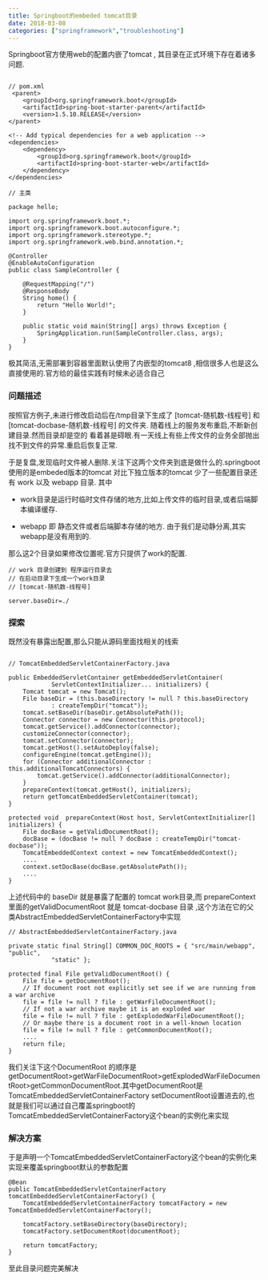 ```yaml
---
title: Springboot的embeded tomcat目录
date: 2018-03-08
categories: ["springframework","troubleshooting"]
---
```


Springboot官方使用web的配置内嵌了tomcat , 其目录在正式环境下存在着诸多问题.<!--more-->

```

// pom.xml
 <parent>
    <groupId>org.springframework.boot</groupId>
    <artifactId>spring-boot-starter-parent</artifactId>
    <version>1.5.10.RELEASE</version>
</parent>

<!-- Add typical dependencies for a web application -->
<dependencies>
    <dependency>
        <groupId>org.springframework.boot</groupId>
        <artifactId>spring-boot-starter-web</artifactId>
    </dependency>
</dependencies>

// 主类

package hello;

import org.springframework.boot.*;
import org.springframework.boot.autoconfigure.*;
import org.springframework.stereotype.*;
import org.springframework.web.bind.annotation.*;

@Controller
@EnableAutoConfiguration
public class SampleController {

    @RequestMapping("/")
    @ResponseBody
    String home() {
        return "Hello World!";
    }

    public static void main(String[] args) throws Exception {
        SpringApplication.run(SampleController.class, args);
    }
}

```

极其简洁,无需部署到容器里面默认使用了内嵌型的tomcat8 ,相信很多人也是这么直接使用的.官方给的最佳实践有时候未必适合自己

### 问题描述

按照官方例子,未进行修改启动后在/tmp目录下生成了 [tomcat-随机数-线程号] 和 [tomcat-docbase-随机数-线程号] 的文件夹. 随着线上的服务发布重启,不断新创建目录.然而目录却是空的 看着甚是碍眼.有一天线上有些上传文件的业务全部抛出找不到文件的异常.重启后恢复正常.


于是复盘,发现临时文件被人删除.关注下这两个文件夹到底是做什么的.springboot使用的是embeded版本的tomcat 对比下独立版本的tomcat 少了一些配置目录还有 work 以及 webapp 目录. 其中

- work目录是运行时临时文件存储的地方,比如上传文件的临时目录,或者后端脚本编译缓存. 

- webapp 即 静态文件或者后端脚本存储的地方. 由于我们是动静分离,其实webapp是没有用到的.

那么这2个目录如果修改位置呢.官方只提供了work的配置.


```
// work 目录创建到 程序运行目录去
// 在启动目录下生成一个work目录
// [tomcat-随机数-线程号]

server.baseDir=./

```

### 探索

既然没有暴露出配置,那么只能从源码里面找相关的线索


```

// TomcatEmbeddedServletContainerFactory.java

public EmbeddedServletContainer getEmbeddedServletContainer(
			ServletContextInitializer... initializers) {
	Tomcat tomcat = new Tomcat();
	File baseDir = (this.baseDirectory != null ? this.baseDirectory
			: createTempDir("tomcat"));
	tomcat.setBaseDir(baseDir.getAbsolutePath());
	Connector connector = new Connector(this.protocol);
	tomcat.getService().addConnector(connector);
	customizeConnector(connector);
	tomcat.setConnector(connector);
	tomcat.getHost().setAutoDeploy(false);
	configureEngine(tomcat.getEngine());
	for (Connector additionalConnector : this.additionalTomcatConnectors) {
		tomcat.getService().addConnector(additionalConnector);
	}
	prepareContext(tomcat.getHost(), initializers);
	return getTomcatEmbeddedServletContainer(tomcat);
}

protected void  prepareContext(Host host, ServletContextInitializer[] initializers) {
	File docBase = getValidDocumentRoot();
	docBase = (docBase != null ? docBase : createTempDir("tomcat-docbase"));
	TomcatEmbeddedContext context = new TomcatEmbeddedContext();
	....
	context.setDocBase(docBase.getAbsolutePath());
	....
}

```

上述代码中的 baseDir 就是暴露了配置的 tomcat work目录,而 prepareContext里面的getValidDocumentRoot 就是 tomcat-docbase 目录 ,这个方法在它的父类AbstractEmbeddedServletContainerFactory中实现

```
// AbstractEmbeddedServletContainerFactory.java

private static final String[] COMMON_DOC_ROOTS = { "src/main/webapp", "public",
			"static" };

protected final File getValidDocumentRoot() {
	File file = getDocumentRoot();
	// If document root not explicitly set see if we are running from a war archive
	file = file != null ? file : getWarFileDocumentRoot();
	// If not a war archive maybe it is an exploded war
	file = file != null ? file : getExplodedWarFileDocumentRoot();
	// Or maybe there is a document root in a well-known location
	file = file != null ? file : getCommonDocumentRoot();
	....
	return file;
}
```
我们关注下这个DocumentRoot 的顺序是 getDocumentRoot>getWarFileDocumentRoot>getExplodedWarFileDocumentRoot>getCommonDocumentRoot.其中getDocumentRoot是TomcatEmbeddedServletContainerFactory setDocumentRoot设置进去的,也就是我们可以通过自己覆盖springboot的TomcatEmbeddedServletContainerFactory这个bean的实例化来实现


### 解决方案

于是声明一个TomcatEmbeddedServletContainerFactory这个bean的实例化来实现来覆盖springboot默认的参数配置

```
@Bean
public TomcatEmbeddedServletContainerFactory tomcatEmbeddedServletContainerFactory() {
	TomcatEmbeddedServletContainerFactory tomcatFactory = new TomcatEmbeddedServletContainerFactory();

	tomcatFactory.setBaseDirectory(baseDirectory);
	tomcatFactory.setDocumentRoot(documentRoot);
	
	return tomcatFactory;
}
```

至此目录问题完美解决